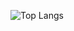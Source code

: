![Top Langs](https://github-readme-stats.vercel.app/api/top-langs/?username=arnaud111&size_weight=0.5&count_weight=0.5&langs_count=8&hide=Jupyter%20Notebook)

